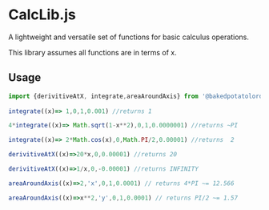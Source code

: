 # CalcLib.js
A lightweight and versatile set of functions for basic calculus operations.

This library assumes all functions are in terms of x.

## Usage

```ts
import {derivitiveAtX, integrate,areaAroundAxis} from '@bakedpotatolord/calclib'
    
integrate((x)=> 1,0,1,0.001) //returns 1

4*integrate((x)=> Math.sqrt(1-x**2),0,1,0.0000001) //returns ~PI

integrate((x)=> 2*Math.cos(x),0,Math.PI/2,0.00001) //returns  2

derivitiveAtX((x)=>20*x,0,0.00001) //returns 20

derivitiveAtX((x)=>1/x,0,-0.00001) //returns INFINITY

areaAroundAxis((x)=>2,'x',0,1,0.0001) // returns 4*PI ~= 12.566

areaAroundAxis((x)=>x**2,'y',0,1,0.0001) // returns PI/2 ~= 1.57

```